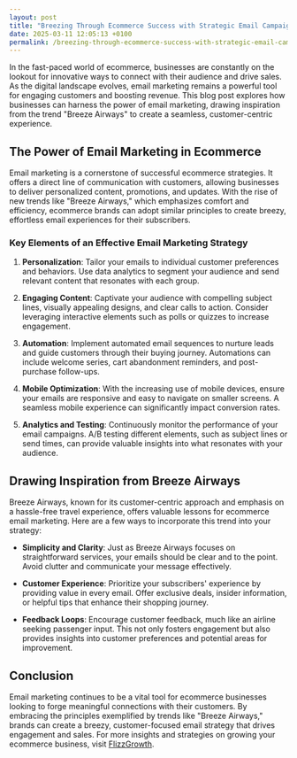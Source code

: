 ```yaml
---
layout: post
title: "Breezing Through Ecommerce Success with Strategic Email Campaigns"
date: 2025-03-11 12:05:13 +0100
permalink: /breezing-through-ecommerce-success-with-strategic-email-campaigns/
---
```



In the fast-paced world of ecommerce, businesses are constantly on the lookout for innovative ways to connect with their audience and drive sales. As the digital landscape evolves, email marketing remains a powerful tool for engaging customers and boosting revenue. This blog post explores how businesses can harness the power of email marketing, drawing inspiration from the trend "Breeze Airways" to create a seamless, customer-centric experience.

## The Power of Email Marketing in Ecommerce

Email marketing is a cornerstone of successful ecommerce strategies. It offers a direct line of communication with customers, allowing businesses to deliver personalized content, promotions, and updates. With the rise of new trends like "Breeze Airways," which emphasizes comfort and efficiency, ecommerce brands can adopt similar principles to create breezy, effortless email experiences for their subscribers.

### Key Elements of an Effective Email Marketing Strategy

1. **Personalization**: Tailor your emails to individual customer preferences and behaviors. Use data analytics to segment your audience and send relevant content that resonates with each group.

2. **Engaging Content**: Captivate your audience with compelling subject lines, visually appealing designs, and clear calls to action. Consider leveraging interactive elements such as polls or quizzes to increase engagement.

3. **Automation**: Implement automated email sequences to nurture leads and guide customers through their buying journey. Automations can include welcome series, cart abandonment reminders, and post-purchase follow-ups.

4. **Mobile Optimization**: With the increasing use of mobile devices, ensure your emails are responsive and easy to navigate on smaller screens. A seamless mobile experience can significantly impact conversion rates.

5. **Analytics and Testing**: Continuously monitor the performance of your email campaigns. A/B testing different elements, such as subject lines or send times, can provide valuable insights into what resonates with your audience.

## Drawing Inspiration from Breeze Airways

Breeze Airways, known for its customer-centric approach and emphasis on a hassle-free travel experience, offers valuable lessons for ecommerce email marketing. Here are a few ways to incorporate this trend into your strategy:

- **Simplicity and Clarity**: Just as Breeze Airways focuses on straightforward services, your emails should be clear and to the point. Avoid clutter and communicate your message effectively.

- **Customer Experience**: Prioritize your subscribers' experience by providing value in every email. Offer exclusive deals, insider information, or helpful tips that enhance their shopping journey.

- **Feedback Loops**: Encourage customer feedback, much like an airline seeking passenger input. This not only fosters engagement but also provides insights into customer preferences and potential areas for improvement.

## Conclusion

Email marketing continues to be a vital tool for ecommerce businesses looking to forge meaningful connections with their customers. By embracing the principles exemplified by trends like "Breeze Airways," brands can create a breezy, customer-focused email strategy that drives engagement and sales. For more insights and strategies on growing your ecommerce business, visit [FlizzGrowth](https://flizzgrowth.com).